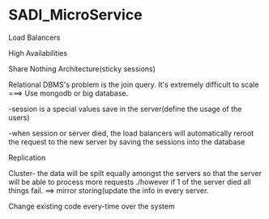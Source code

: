 # SADI_MicroService

Load Balancers 

High Availabilities

Share Nothing Architecture(sticky sessions) 

Relational DBMS's problem is the join query. It's extremely difficult to scale ===> Use mongodb or big database.

-session is a special values save in the server(define the usage of the users)

-when session or server died, the load balancers will automatically reroot the request to the new server by saving the sessions into the database

Replication

Cluster- the data will be spilt equally amongst the servers so that the server will be able to process more requests ./however if 1 of the server died all things fail. ==> mirror storing(update the info in every server.

Change existing code every-time over the system
